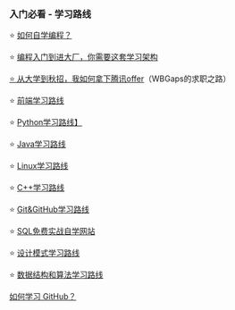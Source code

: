 ### 入门必看 - 学习路线

⭐️ [如何自学编程？](如何自学编程？.md)

⭐️ [编程入门到进大厂，你需要这套学习架构](编程入门到进大厂，你需要这套学习架构.md)

[⭐️ 从大学到秋招，我如何拿下腾讯offer](/自学之路/大学经历/从大学到秋招，我如何拿下腾讯offer.md)（WBGaps的求职之路）

⭐️ [前端学习路线](../../学习路线/前端学习路线%20by%20程序员WBGaps.md)

⭐️ [Python学习路线】](../../学习路线/Python学习路线%20by%20程序员WBGaps.md)

⭐️ [Java学习路线](../../学习路线/Java学习路线%20by%20程序员WBGaps.md)

⭐️ [Linux学习路线](../../学习路线/Linux学习路线%20by%20程序员WBGaps.md)

⭐️ [C++学习路线](../../学习路线/C++学习路线%20by%20程序员WBGaps.md)

⭐️ [Git&GitHub学习路线](../../学习路线/Git&GitHub学习路线%20by%20程序员WBGaps.md)

⭐️ [SQL免费实战自学网站](../../学习路线/SQL免费实战自学网站%20by%20程序员WBGaps.md)

⭐️ [设计模式学习路线](../../学习路线/设计模式学习路线%20by%20程序员WBGaps.md)

⭐️ [数据结构和算法学习路线](../../学习路线/数据结构和算法学习路线%20by%20程序员WBGaps.md)

[如何学习 GitHub？](如何学习GitHub？.md)